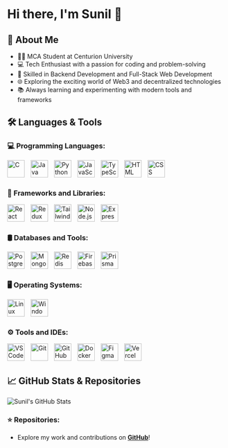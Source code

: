# Hi there, I'm Sunil 👋  

## 🚀 About Me  

- 🧑‍🎓 MCA Student at Centurion University  
- 💻 Tech Enthusiast with a passion for coding and problem-solving  
- 🔧 Skilled in Backend Development and Full-Stack Web Development  
- 🌐 Exploring the exciting world of Web3 and decentralized technologies  
- 📚 Always learning and experimenting with modern tools and frameworks  

## 🛠️ Languages & Tools  

### 💻 Programming Languages:  
<img src="https://cdn.jsdelivr.net/npm/simple-icons@8/icons/c.svg" alt="C" width="40" height="40" style="margin-right: 10px;">
<img src="https://cdn.jsdelivr.net/npm/simple-icons@8/icons/java.svg" alt="Java" width="40" height="40" style="margin-right: 10px;">
<img src="https://cdn.jsdelivr.net/npm/simple-icons@8/icons/python.svg" alt="Python" width="40" height="40" style="margin-right: 10px;">
<img src="https://cdn.jsdelivr.net/npm/simple-icons@8/icons/javascript.svg" alt="JavaScript" width="40" height="40" style="margin-right: 10px;">
<img src="https://cdn.jsdelivr.net/npm/simple-icons@8/icons/typescript.svg" alt="TypeScript" width="40" height="40" style="margin-right: 10px;">
<img src="https://cdn.jsdelivr.net/npm/simple-icons@8/icons/html5.svg" alt="HTML" width="40" height="40" style="margin-right: 10px;">
<img src="https://cdn.jsdelivr.net/npm/simple-icons@8/icons/css3.svg" alt="CSS" width="40" height="40" style="margin-right: 10px;">  

### 🧱 Frameworks and Libraries:  
<img src="https://cdn.jsdelivr.net/npm/simple-icons@8/icons/react.svg" alt="React" width="40" height="40" style="margin-right: 10px;">
<img src="https://cdn.jsdelivr.net/npm/simple-icons@8/icons/redux.svg" alt="Redux" width="40" height="40" style="margin-right: 10px;">
<img src="https://cdn.jsdelivr.net/npm/simple-icons@8/icons/tailwindcss.svg" alt="Tailwind CSS" width="40" height="40" style="margin-right: 10px;">
<img src="https://cdn.jsdelivr.net/npm/simple-icons@8/icons/nodedotjs.svg" alt="Node.js" width="40" height="40" style="margin-right: 10px;">
<img src="https://cdn.jsdelivr.net/npm/simple-icons@8/icons/express.svg" alt="Express.js" width="40" height="40" style="margin-right: 10px;">  

### 🛢️ Databases and Tools:  
<img src="https://cdn.jsdelivr.net/npm/simple-icons@8/icons/postgresql.svg" alt="PostgreSQL" width="40" height="40" style="margin-right: 10px;">
<img src="https://cdn.jsdelivr.net/npm/simple-icons@8/icons/mongodb.svg" alt="MongoDB" width="40" height="40" style="margin-right: 10px;">
<img src="https://cdn.jsdelivr.net/npm/simple-icons@8/icons/redis.svg" alt="Redis" width="40" height="40" style="margin-right: 10px;">
<img src="https://cdn.jsdelivr.net/npm/simple-icons@8/icons/firebase.svg" alt="Firebase" width="40" height="40" style="margin-right: 10px;">
<img src="https://cdn.jsdelivr.net/npm/simple-icons@8/icons/prisma.svg" alt="Prisma" width="40" height="40" style="margin-right: 10px;">  

### 🖥️ Operating Systems:  
<img src="https://cdn.jsdelivr.net/npm/simple-icons@8/icons/linux.svg" alt="Linux" width="40" height="40" style="margin-right: 10px;">
<img src="https://cdn.jsdelivr.net/npm/simple-icons@8/icons/windows.svg" alt="Windows" width="40" height="40" style="margin-right: 10px;">  

### ⚙️ Tools and IDEs:  
<img src="https://cdn.jsdelivr.net/npm/simple-icons@8/icons/visualstudiocode.svg" alt="VS Code" width="40" height="40" style="margin-right: 10px;">
<img src="https://cdn.jsdelivr.net/npm/simple-icons@8/icons/git.svg" alt="Git" width="40" height="40" style="margin-right: 10px;">
<img src="https://cdn.jsdelivr.net/npm/simple-icons@8/icons/github.svg" alt="GitHub" width="40" height="40" style="margin-right: 10px;">
<img src="https://cdn.jsdelivr.net/npm/simple-icons@8/icons/docker.svg" alt="Docker" width="40" height="40" style="margin-right: 10px;">
<img src="https://cdn.jsdelivr.net/npm/simple-icons@8/icons/figma.svg" alt="Figma" width="40" height="40" style="margin-right: 10px;">
<img src="https://cdn.jsdelivr.net/npm/simple-icons@8/icons/vercel.svg" alt="Vercel" width="40" height="40" style="margin-right: 10px;">  

## 📈 GitHub Stats & Repositories  

![Sunil's GitHub Stats](https://github-readme-stats.vercel.app/api?username=sunil8521&show_icons=true&theme=radical)  

### ⭐️ Repositories:  
- Explore my work and contributions on **[GitHub](https://github.com/sunil8521)**!  
